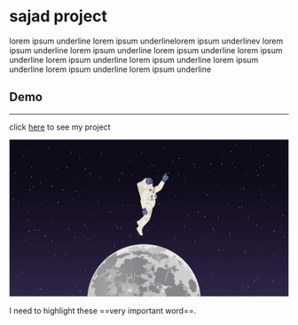 # sajad project


lorem ipsum underline lorem ipsum underlinelorem ipsum underlinev lorem ipsum underline lorem ipsum underline lorem ipsum underline lorem ipsum underline lorem ipsum underline lorem ipsum underline lorem ipsum underline lorem ipsum underline lorem ipsum underline

## Demo

---


click [here](https://loop-true.github.io/universal-00city/) to see my project



![cj picture](./1600w-We2UMFsSgLA.webp)

I need to highlight these ==very important word==.